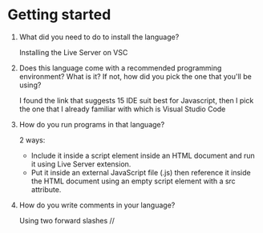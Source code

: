 # Getting started

1. What did you need to do to install the language?
    
    Installing the Live Server on VSC
    
2. Does this language come with a recommended programming environment? What is it? If not, how did you pick the one that you'll be using?
    
    I found the link that suggests 15 IDE suit best for Javascript, then I pick the one that I already familiar with which is Visual Studio Code
    
3. How do you run programs in that language?
    
    2 ways:
    
    - Include it inside a script element inside an HTML document and run it using Live Server extension.
    - Put it inside an external JavaScript file (.js) then reference it inside the HTML document using an empty script element with a src attribute.
4. How do you write comments in your language?
    
    Using two forward slashes //
